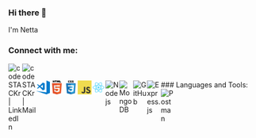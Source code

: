 ### Hi there 👋
I'm Netta

### Connect with me:
[<img align="left" alt="codeSTACKr | LinkedIn" width="28px" src="https://cdn3.iconfinder.com/data/icons/free-social-icons/67/linkedin_square_color-512.png" />][linkedin]
[<img align="left" alt="codeSTACKr | Mail" width="28px" src="https://upload.wikimedia.org/wikipedia/commons/thumb/7/7e/Gmail_icon_%282020%29.svg/512px-Gmail_icon_%282020%29.svg.png" />][Mail]

[linkedin]: https://linkedin.com/in/netta-avidan
[Mail]:<mailto:nettavidan19@gmail.com>


</br>
</br>
### Languages and Tools:

<img width="28px" title="Visual Studio Code" align="left" alt="Visual Studio Code" src="https://raw.githubusercontent.com/github/explore/80688e429a7d4ef2fca1e82350fe8e3517d3494d/topics/visual-studio-code/visual-studio-code.png" />
<img width="28px" title="HTML5" align="left" alt="HTML5" src="https://raw.githubusercontent.com/github/explore/80688e429a7d4ef2fca1e82350fe8e3517d3494d/topics/html/html.png" />
<img width="28px" title="CSS3" align="left" alt="CSS3" src="https://raw.githubusercontent.com/github/explore/80688e429a7d4ef2fca1e82350fe8e3517d3494d/topics/css/css.png" />
<img width="28px" title="JavaScript" align="left" alt="JavaScript" src="https://raw.githubusercontent.com/github/explore/80688e429a7d4ef2fca1e82350fe8e3517d3494d/topics/javascript/javascript.png" />
<img width="28px" title="React" align="left" alt="React" src="https://raw.githubusercontent.com/github/explore/80688e429a7d4ef2fca1e82350fe8e3517d3494d/topics/react/react.png" />
<img width="28px" title="Nodejs" align="left" alt="Nodejs" src="https://raw.githubusercontent.com/rahulbanerjee26/githubAboutMeGenerator/main/icons/nodejs.svg">
<img width="28px" title="MongoDB" align="left" alt="MongoDB" src="https://pbs.twimg.com/profile_images/704402008854364160/dIYPdBiR.jpg" />
<img width="28px" title="GitHub" align="left" alt="GitHub" src="https://p.kindpng.com/picc/s/255-2558173_github-logo-png-transparent-png.png" />
<img width="28px" title="Express.js" align="left" alt="Express.js" src="https://cdn.buttercms.com/8am8PZECScDawQa33Lv2">
<img width="28px" title="Postman" align="left" alt="Postman" src="https://www.logolynx.com/images/logolynx/f5/f5d41d6b7c54dafe7cd717d09903c275.jpeg">


</br>
</br>

[linkedin]: https://linkedin.com/in/mira-le-yosman-19070145
[Mail]:<mailto:miralek@gmail.com>

<!--
**nettalee19/nettalee19** is a ✨ _special_ ✨ repository because its `README.md` (this file) appears on your GitHub profile.

Here are some ideas to get you started:

- 🔭 I’m currently working on ...
- 🌱 I’m currently learning ...
- 👯 I’m looking to collaborate on ...
- 🤔 I’m looking for help with ...
- 💬 Ask me about ...
- 📫 How to reach me: ...
- 😄 Pronouns: ...
- ⚡ Fun fact: ...
-->
